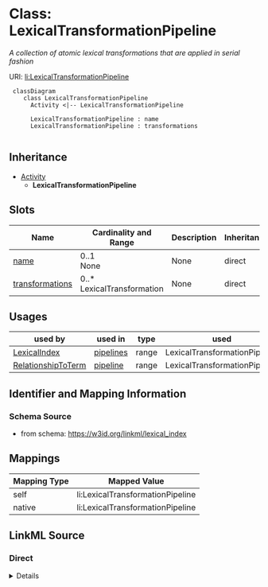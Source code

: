 # Class: LexicalTransformationPipeline
_A collection of atomic lexical transformations that are applied in serial fashion_




URI: [li:LexicalTransformationPipeline](https://w3id.org/linkml/lexical_index/LexicalTransformationPipeline)


```{mermaid}
 classDiagram
    class LexicalTransformationPipeline
      Activity <|-- LexicalTransformationPipeline
      
      LexicalTransformationPipeline : name
      LexicalTransformationPipeline : transformations
      
```




## Inheritance
* [Activity](Activity.md)
    * **LexicalTransformationPipeline**



## Slots

| Name | Cardinality and Range | Description | Inheritance |
| ---  | --- | --- | --- |
| [name](name.md) | 0..1 <br/> None | None | direct |
| [transformations](transformations.md) | 0..* <br/> LexicalTransformation | None | direct |



## Usages

| used by | used in | type | used |
| ---  | --- | --- | --- |
| [LexicalIndex](LexicalIndex.md) | [pipelines](pipelines.md) | range | LexicalTransformationPipeline |
| [RelationshipToTerm](RelationshipToTerm.md) | [pipeline](pipeline.md) | range | LexicalTransformationPipeline |







## Identifier and Mapping Information







### Schema Source


* from schema: https://w3id.org/linkml/lexical_index





## Mappings

| Mapping Type | Mapped Value |
| ---  | ---  |
| self | li:LexicalTransformationPipeline |
| native | li:LexicalTransformationPipeline |


## LinkML Source

<!-- TODO: investigate https://stackoverflow.com/questions/37606292/how-to-create-tabbed-code-blocks-in-mkdocs-or-sphinx -->

### Direct

<details>
```yaml
name: LexicalTransformationPipeline
description: A collection of atomic lexical transformations that are applied in serial
  fashion
from_schema: https://w3id.org/linkml/lexical_index
rank: 1000
is_a: Activity
attributes:
  name:
    name: name
    from_schema: https://w3id.org/linkml/lexical_index
    rank: 1000
    key: true
  transformations:
    name: transformations
    from_schema: https://w3id.org/linkml/lexical_index
    rank: 1000
    multivalued: true
    range: LexicalTransformation

```
</details>

### Induced

<details>
```yaml
name: LexicalTransformationPipeline
description: A collection of atomic lexical transformations that are applied in serial
  fashion
from_schema: https://w3id.org/linkml/lexical_index
rank: 1000
is_a: Activity
attributes:
  name:
    name: name
    from_schema: https://w3id.org/linkml/lexical_index
    rank: 1000
    key: true
    alias: name
    owner: LexicalTransformationPipeline
    domain_of:
    - LexicalTransformationPipeline
    range: string
  transformations:
    name: transformations
    from_schema: https://w3id.org/linkml/lexical_index
    rank: 1000
    multivalued: true
    alias: transformations
    owner: LexicalTransformationPipeline
    domain_of:
    - LexicalTransformationPipeline
    range: LexicalTransformation

```
</details>